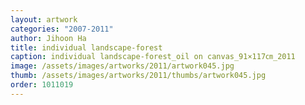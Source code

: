 ```yaml
---
layout: artwork
categories: "2007-2011"
author: Jihoon Ha
title: individual landscape-forest
caption: individual landscape-forest_oil on canvas_91×117㎝_2011
image: /assets/images/artworks/2011/artwork045.jpg
thumb: /assets/images/artworks/2011/thumbs/artwork045.jpg
order: 1011019
---
```

